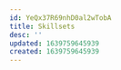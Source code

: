 ```yaml
---
id: YeQx37R69nhD0al2wTobA
title: Skillsets
desc: ''
updated: 1639759645939
created: 1639759645939
---
```


